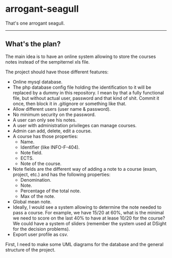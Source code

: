 arrogant-seagull
================

That's one arrogant seagull.

------------

What's the plan?
------------

The main idea is to have an online system allowing to store the courses notes instead of the sempiternel xls file.

The project should have those different features:

* Online mysql database.
* The php database config file holding the identification to it will be replaced by a dummy in this repository. I mean by that a fully functional file, but without actual user, password and that kind of shit. Commit it once, then block it in .gitignore or something like that.
* Allow different users (user name & password).
* No minimum security on the password.
* A user can only see his notes.
* A user with administration privileges can manage courses.
* Admin can add, delete, edit a course.
* A course has those properties:
	* Name.
	* Identifier (like INFO-F-404).
	* Note field.
	* ECTS.
	* Note of the course.
* Note fields are the different way of adding a note to a course (exam, project, etc.) and has the following properties:
	* Denomination.
	* Note.
	* Percentage of the total note.
	* Max of the note.
* Global mean note.
* Ideally, I would see a system allowing to determine the note needed to pass a course. For example, we have 15/20 at 60%, what is the minimal we need to score on the last 40% to have at lease 10/20 for the course? We could have a system of sliders (remember the system used at DSight for the decision problems).
* Export user profile as csv.

First, I need to make some UML diagrams for the database and the general structure of the project.

